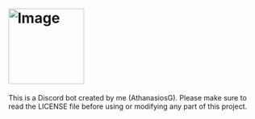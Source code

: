 # <img src="https://github.com/user-attachments/assets/3f4b46df-3817-4e3f-92a8-d32d91e1a336" width="150" alt="Image">
This is a Discord bot created by me (AthanasiosG).
Please make sure to read the LICENSE file before using or modifying any part of this project.
